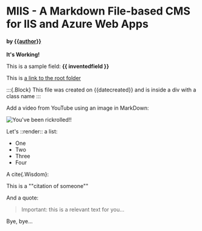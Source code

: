 ﻿---
Title: MIIS CMS Default page
Author: Jose M. Alarcón
InventedField: This is an invented field!
#Caching: true
---

# MIIS - A Markdown File-based CMS for IIS and Azure Web Apps
#### by [{{author}}](https://twitter.com/jm_alarcon)

**It's Working!**

This is a sample field: **{{ inventedfield }}**

This is [a link to the root folder](~/)

:::{.Block}
This file was created on {{datecreated}} and is inside a div with a class name
:::

Add a video from YouTube using an image in MarkDown:

![You've been rickrolled!!](https://www.youtube.com/watch?v=dQw4w9WgXcQ)

Let's ::render:: a list:
- One
- Two
- Three
- Four

A cite{.Wisdom}:

This is a ""citation of someone""

And a quote:

>Important: this is a relevant text for you...

Bye, bye...